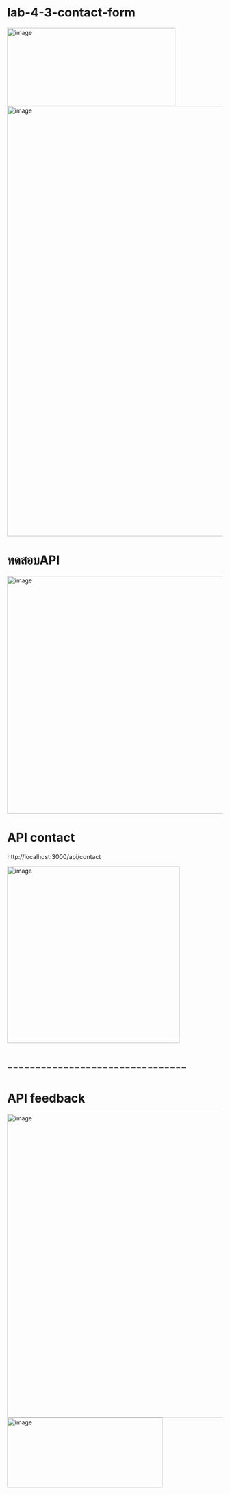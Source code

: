 # lab-4-3-contact-form

<img width="393" height="182" alt="image" src="https://github.com/user-attachments/assets/3fba521e-40f5-4977-b530-89bb48ee048f" />

<img width="1908" height="1003" alt="image" src="https://github.com/user-attachments/assets/3202f1ac-844a-4021-9d16-c83355bd107f" />


# ทดสอบAPI

<img width="674" height="554" alt="image" src="https://github.com/user-attachments/assets/5a34c2e6-ed95-416b-9271-91979971a54d" />

# API contact
http://localhost:3000/api/contact

<img width="403" height="412" alt="image" src="https://github.com/user-attachments/assets/af7b690a-edb1-49dd-9b91-201edced192d" />

# --------------------------------
# API feedback
<img width="952" height="709" alt="image" src="https://github.com/user-attachments/assets/2f808d62-fbad-46f1-9489-9f85cbd8b6ae" />

<img width="363" height="163" alt="image" src="https://github.com/user-attachments/assets/1c08d60e-2ab6-48d7-bcf5-c2514f704dfb" />

